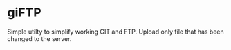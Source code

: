 giFTP
=====

Simple utilty to simplify working GIT and FTP. Upload only file that has been changed to the server.
